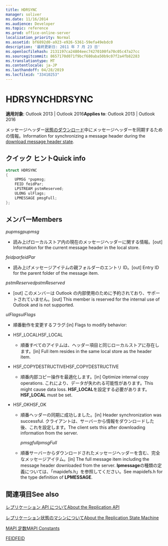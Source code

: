 ```yaml
---
title: HDRSYNC
manager: soliver
ms.date: 11/16/2014
ms.audience: Developer
ms.topic: reference
ms.prod: office-online-server
localization_priority: Normal
ms.assetid: bf6892d0-a923-e926-5361-59efa49ebdc0
description: '最終更新日: 2011 年 7 月 23 日'
ms.openlocfilehash: 2131197ca24804eec74270100fa70c05c47a27cc
ms.sourcegitcommit: 8657170d071f9bcf680aba50b9c07f2a4fb82283
ms.translationtype: MT
ms.contentlocale: ja-JP
ms.lasthandoff: 04/28/2019
ms.locfileid: "33410253"
---
```

# <a name="hdrsync"></a><span data-ttu-id="34a80-103">HDRSYNC</span><span class="sxs-lookup"><span data-stu-id="34a80-103">HDRSYNC</span></span>

  
  
<span data-ttu-id="34a80-104">**適用対象**: Outlook 2013 | Outlook 2016</span><span class="sxs-lookup"><span data-stu-id="34a80-104">**Applies to**: Outlook 2013 | Outlook 2016</span></span> 
  
<span data-ttu-id="34a80-105">メッセージヘッダー[状態のダウンロード](download-message-header-state.md)中にメッセージヘッダーを同期するための情報。</span><span class="sxs-lookup"><span data-stu-id="34a80-105">Information for synchronizing a message header during the [download message header state](download-message-header-state.md).</span></span>
  
## <a name="quick-info"></a><span data-ttu-id="34a80-106">クイック ヒント</span><span class="sxs-lookup"><span data-stu-id="34a80-106">Quick info</span></span>

```cpp
struct HDRSYNC 
{ 
    UPMSG *pupmsg; 
    FEID feidPar; 
    LPSTREAM pstmReserved; 
    ULONG ulFlags; 
    LPMESSAGE pmsgFull; 
};
```

## <a name="members"></a><span data-ttu-id="34a80-107">メンバー</span><span class="sxs-lookup"><span data-stu-id="34a80-107">Members</span></span>

 <span data-ttu-id="34a80-108">_pupmsg_</span><span class="sxs-lookup"><span data-stu-id="34a80-108">_pupmsg_</span></span>
  
- <span data-ttu-id="34a80-109">読み上げローカルストア内の現在のメッセージヘッダーに関する情報。</span><span class="sxs-lookup"><span data-stu-id="34a80-109">[out] Information for the current message header in the local store.</span></span>
    
 <span data-ttu-id="34a80-110">_feidpar_</span><span class="sxs-lookup"><span data-stu-id="34a80-110">_feidPar_</span></span>
  
- <span data-ttu-id="34a80-111">読み上げメッセージアイテムの親フォルダーのエントリ ID。</span><span class="sxs-lookup"><span data-stu-id="34a80-111">[out] Entry ID for the parent folder of the message item.</span></span>
    
 <span data-ttu-id="34a80-112">_pstmReserved_</span><span class="sxs-lookup"><span data-stu-id="34a80-112">_pstmReserved_</span></span>
  
- <span data-ttu-id="34a80-113">[out] このメンバーは Outlook の内部使用のために予約されており、サポートされていません。</span><span class="sxs-lookup"><span data-stu-id="34a80-113">[out] This member is reserved for the internal use of Outlook and is not supported.</span></span> 
    
 <span data-ttu-id="34a80-114">_ulFlags_</span><span class="sxs-lookup"><span data-stu-id="34a80-114">_ulFlags_</span></span>
  
- <span data-ttu-id="34a80-115">順番動作を変更するフラグ:</span><span class="sxs-lookup"><span data-stu-id="34a80-115">[in] Flags to modify behavior:</span></span>
    
- <span data-ttu-id="34a80-116">HSF_LOCAL</span><span class="sxs-lookup"><span data-stu-id="34a80-116">HSF_LOCAL</span></span>
    
  - <span data-ttu-id="34a80-117">順番すべてのアイテムは、ヘッダー項目と同じローカルストアに存在します。</span><span class="sxs-lookup"><span data-stu-id="34a80-117">[in] Full item resides in the same local store as the header item.</span></span>
    
- <span data-ttu-id="34a80-118">HSF_COPYDESTRUCTIVE</span><span class="sxs-lookup"><span data-stu-id="34a80-118">HSF_COPYDESTRUCTIVE</span></span>
    
  -  <span data-ttu-id="34a80-119">順番内部コピー操作を最適化します。</span><span class="sxs-lookup"><span data-stu-id="34a80-119">[in] Optimize internal copy operations.</span></span> <span data-ttu-id="34a80-120">これにより、データが失われる可能性があります。</span><span class="sxs-lookup"><span data-stu-id="34a80-120">This might cause data loss.</span></span> <span data-ttu-id="34a80-121">**HSF_LOCAL**を設定する必要があります。</span><span class="sxs-lookup"><span data-stu-id="34a80-121">**HSF_LOCAL** must be set.</span></span> 
    
- <span data-ttu-id="34a80-122">HSF_OK</span><span class="sxs-lookup"><span data-stu-id="34a80-122">HSF_OK</span></span>
    
  - <span data-ttu-id="34a80-123">順番ヘッダーの同期に成功しました。</span><span class="sxs-lookup"><span data-stu-id="34a80-123">[in] Header synchronization was successful.</span></span> <span data-ttu-id="34a80-124">クライアントは、サーバーから情報をダウンロードした後、これを設定します。</span><span class="sxs-lookup"><span data-stu-id="34a80-124">The client sets this after downloading information from the server.</span></span>
    
     <span data-ttu-id="34a80-125">_pmsgfull_</span><span class="sxs-lookup"><span data-stu-id="34a80-125">_pmsgFull_</span></span>
    
  - <span data-ttu-id="34a80-126">順番サーバーからダウンロードされたメッセージヘッダーを含む、完全なメッセージアイテム。</span><span class="sxs-lookup"><span data-stu-id="34a80-126">[in] The full message item including the message header downloaded from the server.</span></span> <span data-ttu-id="34a80-127">**lpmessage**の種類の定義については、「mapidefs.h」を参照してください。</span><span class="sxs-lookup"><span data-stu-id="34a80-127">See mapidefs.h for the type definition of **LPMESSAGE**.</span></span> 
    
## <a name="see-also"></a><span data-ttu-id="34a80-128">関連項目</span><span class="sxs-lookup"><span data-stu-id="34a80-128">See also</span></span>



[<span data-ttu-id="34a80-129">レプリケーション API について</span><span class="sxs-lookup"><span data-stu-id="34a80-129">About the Replication API</span></span>](about-the-replication-api.md)
  
[<span data-ttu-id="34a80-130">レプリケーション状態のマシンについて</span><span class="sxs-lookup"><span data-stu-id="34a80-130">About the Replication State Machine</span></span>](about-the-replication-state-machine.md)
  
[<span data-ttu-id="34a80-131">MAPI 定数</span><span class="sxs-lookup"><span data-stu-id="34a80-131">MAPI Constants</span></span>](mapi-constants.md)
  
[<span data-ttu-id="34a80-132">FEID</span><span class="sxs-lookup"><span data-stu-id="34a80-132">FEID</span></span>](feid.md)

